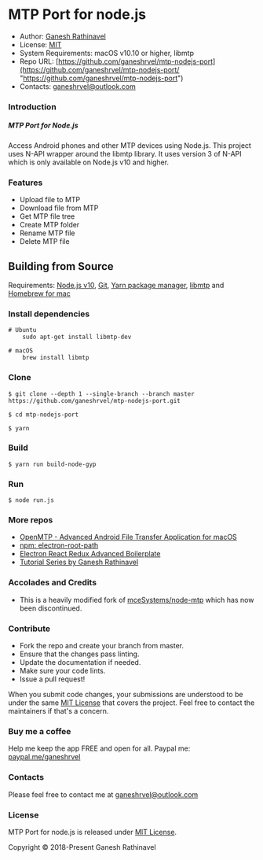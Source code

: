 # MTP Port for node.js

- Author: [Ganesh Rathinavel](https://www.linkedin.com/in/ganeshrvel "Ganesh Rathinavel")
- License: [MIT](https://github.com/ganeshrvel/mtp-nodejs-port/blob/master/LICENSE "MIT")
- System Requirements: macOS v10.10 or higher, libmtp
- Repo URL: [https://github.com/ganeshrvel/mtp-nodejs-port](https://github.com/ganeshrvel/mtp-nodejs-port/ "https://github.com/ganeshrvel/mtp-nodejs-port")
- Contacts: ganeshrvel@outlook.com


### Introduction

##### MTP Port for Node.js

Access Android phones and other MTP devices using Node.js. This project uses N-API wrapper around the libmtp library. It uses version 3 of N-API which is only available on Node.js v10 and higher.

### Features
- Upload file to MTP
- Download file from MTP
- Get MTP file tree
- Create MTP folder
- Rename MTP file
- Delete MTP file

## Building from Source

Requirements: [Node.js v10](https://nodejs.org/en/download/ "Install Node.js v10"), [Git](https://git-scm.com/book/en/v2/Getting-Started-Installing-Git "Install Git"), [Yarn package manager](https://yarnpkg.com/lang/en/docs/install/ "Install Yarn package manager"), [libmtp](http://libmtp.sourceforge.net/ "libmtp") and [Homebrew for mac](https://brew.sh/ "Homebrew for mac")

### Install dependencies
```shell
# Ubuntu
	sudo apt-get install libmtp-dev
	
# macOS
	brew install libmtp
```

### Clone
```shell
$ git clone --depth 1 --single-branch --branch master https://github.com/ganeshrvel/mtp-nodejs-port.git

$ cd mtp-nodejs-port
```

```shell
$ yarn
```

### Build
```shell
$ yarn run build-node-gyp
```

### Run
```shell
$ node run.js
```

### More repos

- [OpenMTP  - Advanced Android File Transfer Application for macOS](https://github.com/ganeshrvel/openmtp "OpenMTP  - Advanced Android File Transfer Application for macOS")
- [npm: electron-root-path](https://github.com/ganeshrvel/npm-electron-root-path "Get the root path of an Electron Application")
- [Electron React Redux Advanced Boilerplate](https://github.com/ganeshrvel/electron-react-redux-advanced-boilerplate "Electron React Redux advanced boilerplate")
- [Tutorial Series by Ganesh Rathinavel](https://github.com/ganeshrvel/tutorial-series-ganesh-rathinavel "Tutorial Series by Ganesh Rathinavel")

### Accolades and Credits

- This is a heavily modified fork of [mceSystems/node-mtp](https://github.com/mceSystems/node-mtp "mceSystems/node-mtp") which has now been discontinued.


### Contribute
- Fork the repo and create your branch from master.
- Ensure that the changes pass linting.
- Update the documentation if needed.
- Make sure your code lints.
- Issue a pull request!

When you submit code changes, your submissions are understood to be under the same [MIT License](https://github.com/ganeshrvel/mtp-nodejs-port/blob/master/LICENSE "MIT License") that covers the project. Feel free to contact the maintainers if that's a concern.


### Buy me a coffee
Help me keep the app FREE and open for all.
Paypal me: [paypal.me/ganeshrvel](https://paypal.me/ganeshrvel "paypal.me/ganeshrvel")

### Contacts
Please feel free to contact me at ganeshrvel@outlook.com

### License
MTP Port for node.js is released under [MIT License](https://github.com/ganeshrvel/mtp-nodejs-port/blob/master/LICENSE "MIT License").

Copyright © 2018-Present Ganesh Rathinavel
